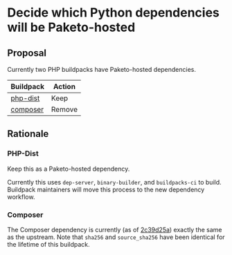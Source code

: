 # Decide which Python dependencies will be Paketo-hosted

## Proposal

Currently two PHP buildpacks have Paketo-hosted dependencies.

| Buildpack                                                                          | Action |
|------------------------------------------------------------------------------------|--------|
| [php-dist](https://github.com/paketo-buildpacks/php-dist/blob/main/buildpack.toml) | Keep   |
| [composer](https://github.com/paketo-buildpacks/composer/blob/main/buildpack.toml) | Remove |

## Rationale

### PHP-Dist

Keep this as a Paketo-hosted dependency.

Currently this uses `dep-server`, `binary-builder`, and `buildpacks-ci` to build.
Buildpack maintainers will move this process to the new dependency workflow.

### Composer

The Composer dependency is currently (as of [2c39d25a](https://github.com/paketo-buildpacks/composer/commit/2c39d25a22f6403a9f77854c9b9247611e168049))
exactly the same as the upstream.
Note that `sha256` and `source_sha256` have been identical for the lifetime of this buildpack.